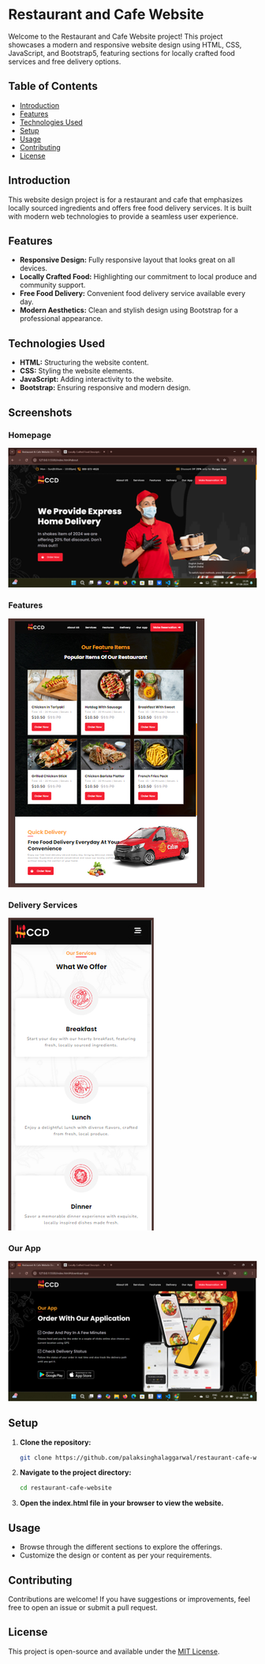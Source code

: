 # Restaurant and Cafe Website

Welcome to the Restaurant and Cafe Website project! This project showcases a modern and responsive website design using HTML, CSS, JavaScript, and Bootstrap5, featuring sections for locally crafted food services and free delivery options.

## Table of Contents

- [Introduction](#introduction)
- [Features](#features)
- [Technologies Used](#technologies-used)
- [Setup](#setup)
- [Usage](#usage)
- [Contributing](#contributing)
- [License](#license)

## Introduction

This website design project is for a restaurant and cafe that emphasizes locally sourced ingredients and offers free food delivery services. It is built with modern web technologies to provide a seamless user experience.

## Features

- **Responsive Design:** Fully responsive layout that looks great on all devices.
- **Locally Crafted Food:** Highlighting our commitment to local produce and community support.
- **Free Food Delivery:** Convenient food delivery service available every day.
- **Modern Aesthetics:** Clean and stylish design using Bootstrap for a professional appearance.

## Technologies Used

- **HTML:** Structuring the website content.
- **CSS:** Styling the website elements.
- **JavaScript:** Adding interactivity to the website.
- **Bootstrap:** Ensuring responsive and modern design.

## Screenshots

### Homepage

![Homepage](./screenshots/homepage.png)

### Features

![Features](./screenshots/features.png)

### Delivery Services

![Delivery Service](./screenshots/services.png)

### Our App

![Our App](./screenshots/our_app.png)

## Setup

1. **Clone the repository:**

   ```bash
   git clone https://github.com/palaksinghalaggarwal/restaurant-cafe-website.git

2. **Navigate to the project directory:**

   ```bash
   cd restaurant-cafe-website

3. **Open the index.html file in your browser to view the website.**

## Usage

- Browse through the different sections to explore the offerings.
- Customize the design or content as per your requirements.

## Contributing

Contributions are welcome! If you have suggestions or improvements, feel free to open an issue or submit a pull request.

## License

This project is open-source and available under the [MIT License](LICENSE).


